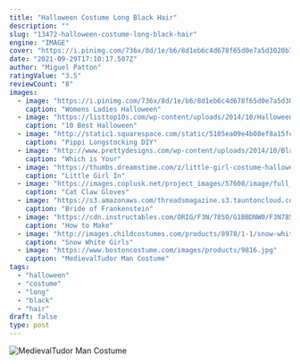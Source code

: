 ```yaml
---
title: "Halloween Costume Long Black Hair"
description: ""
slug: "13472-halloween-costume-long-black-hair"
engine: "IMAGE"
cover: "https://i.pinimg.com/736x/8d/1e/b6/8d1eb6c4d678f65d0e7a5d3020b773ca.jpg"
date: "2021-09-29T17:10:17.507Z"
author: "Miguel Patton"
ratingValue: "3.5"
reviewCount: "8"
images:
  - image: "https://i.pinimg.com/736x/8d/1e/b6/8d1eb6c4d678f65d0e7a5d3020b773ca.jpg"
    caption: "Womens Ladies Halloween"
  - image: "https://listtop10s.com/wp-content/uploads/2014/10/Halloween-Costumes-For-Men-2014-Pirate.jpg"
    caption: "10 Best Halloween"
  - image: "http://static1.squarespace.com/static/5105ea09e4b08ef8a15fc323/t/549f28cce4b0f0443671acfa/1419716814392/?format=1000w"
    caption: "Pippi Longstocking DIY"
  - image: "http://www.prettydesigns.com/wp-content/uploads/2014/10/Black-and-Red-Ombre-Hair.jpg"
    caption: "Which is Your"
  - image: "https://thumbs.dreamstime.com/z/little-girl-costume-halloween-21917703.jpg"
    caption: "Little Girl In"
  - image: "https://images.coplusk.net/project_images/57608/image/full_100_6835_1277439497.jpg"
    caption: "Cat Claw Gloves"
  - image: "https://s3.amazonaws.com/threadsmagazine.s3.tauntoncloud.com/app/uploads/2017/10/11112756/frightnite09_134-main.jpg"
    caption: "Bride of Frankenstein"
  - image: "https://cdn.instructables.com/ORIG/F3N/78SO/G1BBDNW0/F3N78SOG1BBDNW0.jpg"
    caption: "How to Make"
  - image: "http://images.childcostumes.com/products/8978/1-1/snow-white-girls-wig.jpg"
    caption: "Snow White Girls"
  - image: "https://www.bostoncostume.com/images/products/9816.jpg"
    caption: "MedievalTudor Man Costume"
tags:
  - "halloween"
  - "costume"
  - "long"
  - "black"
  - "hair"
draft: false
type: post
---
```



![MedievalTudor Man Costume](https://www.bostoncostume.com/images/products/9816.jpg "MedievalTudor Man Costume")


<!--inArticleAds-->

<!--galleryOne-->


<!--inArticleAds-->

<!--galleryTwo-->


<!--galleryThree-->

